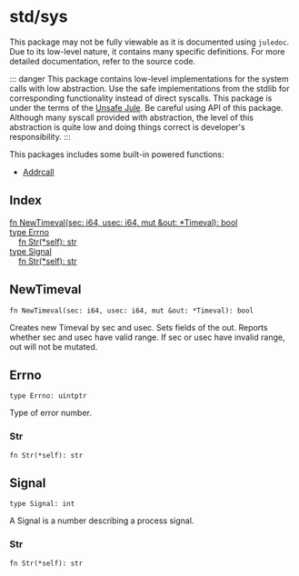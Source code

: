 # std/sys

This package may not be fully viewable as it is documented using `juledoc`. Due to its low-level nature, it contains many specific definitions. For more detailed documentation, refer to the source code.

::: danger
This package contains low-level implementations for the system calls with low abstraction. Use the safe implementations from the stdlib for corresponding functionality instead of direct syscalls. This package is under the terms of the [Unsafe Jule](/unsafe-jule/). Be careful using API of this package. Although many syscall provided with abstraction, the level of this abstraction is quite low and doing things correct is developer's responsibility.
:::

This packages includes some built-in powered functions:
- [Addrcall](/low-level-helpers/syscalls/addrcalls)

## Index

[fn NewTimeval\(sec: i64, usec: i64, mut &amp;out: \*Timeval\): bool](#newtimeval)\
[type Errno](#errno)\
&nbsp;&nbsp;&nbsp;&nbsp;[fn Str\(\*self\): str](#str)\
[type Signal](#signal)\
&nbsp;&nbsp;&nbsp;&nbsp;[fn Str\(\*self\): str](#str-1)



## NewTimeval
```jule
fn NewTimeval(sec: i64, usec: i64, mut &out: *Timeval): bool
```
Creates new Timeval by sec and usec\. Sets fields of the out\. Reports whether sec and usec have valid range\. If sec or usec have invalid range, out will not be mutated\.

## Errno
```jule
type Errno: uintptr
```
Type of error number\.

### Str
```jule
fn Str(*self): str
```


## Signal
```jule
type Signal: int
```
A Signal is a number describing a process signal\.

### Str
```jule
fn Str(*self): str
```